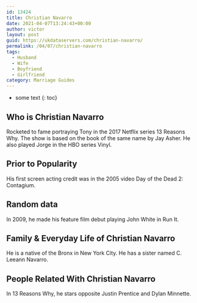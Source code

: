 ```yaml
---
id: 13424
title: Christian Navarro
date: 2021-04-07T13:24:43+00:00
author: victor
layout: post
guid: https://ukdataservers.com/christian-navarro/
permalink: /04/07/christian-navarro
tags:
  - Husband
  - Wife
  - Boyfriend
  - Girlfriend
category: Marriage Guides
---
```


* some text
{: toc}


## Who is Christian Navarro



Rocketed to fame portraying Tony in the 2017 Netflix series 13 Reasons Why. The show is based on the book of the same name by Jay Asher. He also played Jorge in the HBO series Vinyl.

                
                
                
## Prior to Popularity



His first screen acting credit was in the 2005 video Day of the Dead 2: Contagium. 

                
                
                
## Random data



In 2009, he made his feature film debut playing John White in Run It. 

                
                
                
## Family & Everyday Life of Christian Navarro



He is a native of the Bronx in New York City. He has a sister named C. Leeann Navarro.

                
                
                
## People Related With Christian Navarro



In 13 Reasons Why, he stars opposite Justin Prentice and Dylan Minnette. 

                
              
            
          
          
          